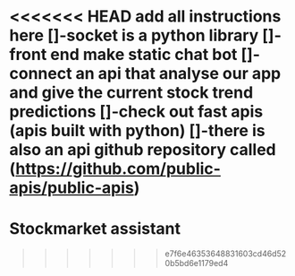<<<<<<< HEAD
add all instructions here 
[]-socket is a python library
[]-front end make static chat bot
[]-connect an api that analyse our app and give the current stock trend predictions
[]-check out fast apis (apis built with python)
[]-there is also an api github repository called (https://github.com/public-apis/public-apis)
=======
# Stockmarket assistant 
>>>>>>> e7f6e46353648831603cd46d520b5bd6e1179ed4
